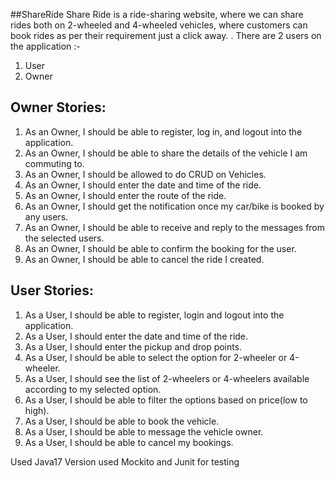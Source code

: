 ##ShareRide
Share Ride is a ride-sharing website, where we can share rides both on 2-wheeled and 4-wheeled
vehicles, where customers can book rides as per their requirement just a click away.
.
There are 2 users on the application :-
1. User
2. Owner

## Owner Stories:
1. As an Owner, I should be able to register, log in, and logout into the application.
2. As an Owner, I should be able to share the details of the vehicle I am commuting to.
3. As an Owner, I should be allowed to do CRUD on Vehicles.
4. As an Owner, I should enter the date and time of the ride.
5. As an Owner, I should enter the route of the ride.
6. As an Owner, I should get the notification once my car/bike is booked by any users.
7. As an Owner, I should be able to receive and reply to the messages from the selected
users.
8. As an Owner, I should be able to confirm the booking for the user.
9. As an Owner, I should be able to cancel the ride I created.

## User Stories:
1. As a User, I should be able to register, login and logout into the application.
2. As a User, I should enter the date and time of the ride.
3. As a User, I should enter the pickup and drop points.
4. As a User, I should be able to select the option for 2-wheeler or 4-wheeler.
5. As a User, I should see the list of 2-wheelers or 4-wheelers available according to my
selected option.
6. As a User, I should be able to filter the options based on price(low to high).
7. As a User, I should be able to book the vehicle.
8. As a User, I should be able to message the vehicle owner.
9. As a User, I should be able to cancel my bookings.




Used Java17 Version
used Mockito and Junit for testing